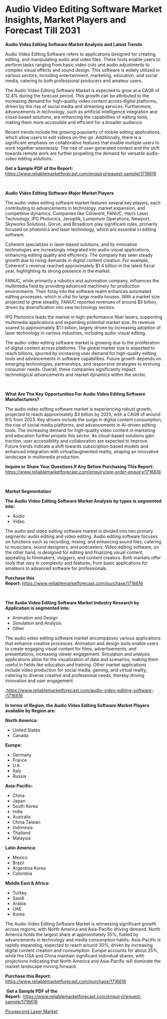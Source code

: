 <p><h1>Audio Video Editing Software Market Insights, Market Players and Forecast Till 2031</h1></p><p><strong>Audio Video Editing Software Market Analysis and Latest Trends</strong></p>
<p><p>Audio Video Editing Software refers to applications designed for creating, editing, and manipulating audio and video files. These tools enable users to perform tasks ranging from basic video cuts and audio adjustments to complex visual effects and sound design. This software is widely utilized in various sectors, including entertainment, marketing, education, and social media, catering to both professional producers and amateur users.</p><p>The Audio Video Editing Software Market is expected to grow at a CAGR of 12.4% during the forecast period. This growth can be attributed to the increasing demand for high-quality video content across digital platforms, driven by the rise of social media and streaming services. Furthermore, advancements in technology, such as artificial intelligence integration and cloud-based solutions, are enhancing the capabilities of editing tools, making them more accessible and efficient for a broader audience.</p><p>Recent trends include the growing popularity of mobile editing applications, which allow users to edit videos on-the-go. Additionally, there is a significant emphasis on collaborative features that enable multiple users to work together seamlessly. The rise of user-generated content and the shift towards remote work are further propelling the demand for versatile audio-video editing solutions.</p></p>
<p><strong>Get a Sample PDF of the Report:&nbsp;</strong> <a href="https://www.reliablemarketforecast.com/enquiry/request-sample/1716616?utm_campaign=1890&utm_medium=2&utm_source=Github&utm_content=ia&utm_term=28122024&utm_id=audio-video-editing-software">https://www.reliablemarketforecast.com/enquiry/request-sample/1716616</a></p>
<p>&nbsp;</p>
<p><strong>Audio Video Editing Software Major Market Players</strong></p>
<p><p>The audio-video editing software market features several key players, each contributing to advancements in technology, market expansion, and competitive dynamics. Companies like Coherent, FANUC, Han’s Laser Technology, IPG Photonics, Jenoptik, Lumentum Operations, Newport, Skyworks Solutions, Qorvo, and Broadcom play significant roles, primarily focused on photonics and laser technology, which are essential in editing software.</p><p>Coherent specializes in laser-based solutions, and its innovative technologies are increasingly integrated into audio-visual applications, enhancing editing quality and efficiency. The company has seen steady growth due to rising demands in digital content creation. For example, Coherent's revenue reached approximately $1.4 billion in the latest fiscal year, highlighting its strong presence in the market.</p><p>FANUC, while primarily a robotics and automation company, influences the multimedia field by providing advanced machinery for production environments. Their foray into the software realm enhances automated editing processes, which is vital for large media houses. With a market size projected to grow steadily, FANUC reported revenues of around $5 billion, driven by diversification into new technology sectors.</p><p>IPG Photonics leads the market in high-performance fiber lasers, supporting multimedia applications and expanding potential market size. Its revenue soared to approximately $1.1 billion, largely driven by increasing adoption of laser technology in various industries, including audio-visual editing.</p><p>The audio-video editing software market is growing due to the proliferation of digital content across platforms. The global market size is expected to reach billions, spurred by increasing user demand for high-quality editing tools and advancements in software capabilities. Future growth depends on emerging technologies, partnerships, and responsive strategies to evolving consumer needs. Overall, these companies significantly impact technological advancements and market dynamics within the sector.</p></p>
<p>&nbsp;</p>
<p><strong>What Are The Key Opportunities For Audio Video Editing Software Manufacturers?</strong></p>
<p><p>The audio video editing software market is experiencing robust growth, projected to reach approximately $3 billion by 2025, with a CAGR of around 8% from 2023. Key drivers include the surge in digital content consumption, the rise of social media platforms, and advancements in AI-driven editing tools. The increasing demand for high-quality video content in marketing and education further propels this sector. As cloud-based solutions gain traction, user accessibility and collaboration are expected to improve. Future trends indicate a shift towards subscription-based models and enhanced integration with virtual/augmented reality, shaping an innovative landscape in multimedia production.</p></p>
<p><strong>Inquire or Share Your Questions If Any Before Purchasing This Report:</strong> <a href="https://www.reliablemarketforecast.com/enquiry/pre-order-enquiry/1716616?utm_campaign=1890&utm_medium=2&utm_source=Github&utm_content=ia&utm_term=28122024&utm_id=audio-video-editing-software">https://www.reliablemarketforecast.com/enquiry/pre-order-enquiry/1716616</a></p>
<p>&nbsp;</p>
<p><strong>Market Segmentation</strong></p>
<p><strong>The Audio Video Editing Software Market Analysis by types is segmented into:</strong></p>
<p><ul><li>Audio</li><li>Video</li></ul></p>
<p><p>The audio and video editing software market is divided into two primary segments: audio editing and video editing. Audio editing software focuses on functions such as recording, mixing, and enhancing sound files, catering to musicians, sound designers, and podcasters. Video editing software, on the other hand, is designed for editing and finalizing visual content, appealing to filmmakers, vloggers, and content creators. Both markets offer tools that vary in complexity and features, from basic applications for amateurs to advanced software for professionals.</p></p>
<p><strong>Purchase this Report:&nbsp;</strong><a href="https://www.reliablemarketforecast.com/purchase/1716616?utm_campaign=1890&utm_medium=2&utm_source=Github&utm_content=ia&utm_term=28122024&utm_id=audio-video-editing-software">https://www.reliablemarketforecast.com/purchase/1716616</a></p>
<p>&nbsp;</p>
<p><strong>The Audio Video Editing Software Market Industry Research by Application is segmented into:</strong></p>
<p><ul><li>Animation and Design</li><li>Simulation and Analysis</li><li>Other</li></ul></p>
<p><p>The audio video editing software market encompasses various applications that enhance creative processes. Animation and design tools enable users to create engaging visual content for films, advertisements, and presentations, increasing viewer engagement. Simulation and analysis applications allow for the visualization of data and scenarios, making them useful in fields like education and training. Other market applications include video production for social media, gaming, and virtual reality, catering to diverse creative and professional needs, thereby driving innovation and user engagement.</p></p>
<p><a href="https://www.reliablemarketforecast.com/audio-video-editing-software-r1716616?utm_campaign=1890&utm_medium=2&utm_source=Github&utm_content=ia&utm_term=28122024&utm_id=audio-video-editing-software">&nbsp;https://www.reliablemarketforecast.com/audio-video-editing-software-r1716616</a></p>
<p><strong>In terms of Region, the Audio Video Editing Software Market Players available by Region are:</strong></p>
<p>
    <p> <strong> North America: </strong>
        <ul>
            <li>United States</li>
            <li>Canada</li>
        </ul>
        </p> 
    <p> <strong> Europe: </strong>
        <ul>
            <li>Germany</li>
            <li>France</li>
            <li>U.K.</li>
            <li>Italy</li>
            <li>Russia</li>
        </ul>
        </p> 
    <p> <strong> Asia-Pacific: </strong>
        <ul>
            <li>China</li>
            <li>Japan</li>
            <li>South Korea</li>
            <li>India</li>
            <li>Australia</li>
            <li>China Taiwan</li>
            <li>Indonesia</li>
            <li>Thailand</li>
            <li>Malaysia</li>
        </ul>
        </p> 
    <p> <strong> Latin America: </strong>
        <ul>
            <li>Mexico</li>
            <li>Brazil</li>
            <li>Argentina Korea</li>
            <li>Colombia</li>
        </ul>
        </p> 
    <p> <strong> Middle East & Africa: </strong>
        <ul>
            <li>Turkey</li>
            <li>Saudi</li>
            <li>Arabia</li>
            <li>UAE</li>
            <li>Korea</li>
        </ul>
    </p>
    </p>
<p><p>The Audio Video Editing Software Market is witnessing significant growth across regions, with North America and Asia-Pacific driving demand. North America holds the largest share at approximately 35%, fueled by advancements in technology and media consumption habits. Asia-Pacific is rapidly expanding, expected to reach around 30%, driven by increasing digital content creation and consumption. Europe accounts for about 25%, while the USA and China maintain significant individual shares, with projections indicating that North America and Asia-Pacific will dominate the market landscape moving forward.</p></p>
<p><strong>Purchase this Report: </strong><a href="https://www.reliablemarketforecast.com/purchase/1716616?utm_campaign=1890&utm_medium=2&utm_source=Github&utm_content=ia&utm_term=28122024&utm_id=audio-video-editing-software">https://www.reliablemarketforecast.com/purchase/1716616</a></p>
<p>&nbsp;<strong>Get a Sample PDF of the Report:&nbsp;&nbsp;</strong><a href="https://www.reliablemarketforecast.com/enquiry/request-sample/1716616?utm_campaign=1890&utm_medium=2&utm_source=Github&utm_content=ia&utm_term=28122024&utm_id=audio-video-editing-software">https://www.reliablemarketforecast.com/enquiry/request-sample/1716616</a></p>
<p><strong></strong></p>
<p><p><a href="https://github.com/lylyparadise/Market-Research-Report-List-5/blob/main/picosecond-laser-market.md?utm_campaign=1890&utm_medium=2&utm_source=Github&utm_content=ia&utm_term=28122024&utm_id=audio-video-editing-software">Picosecond Laser Market</a></p></p>